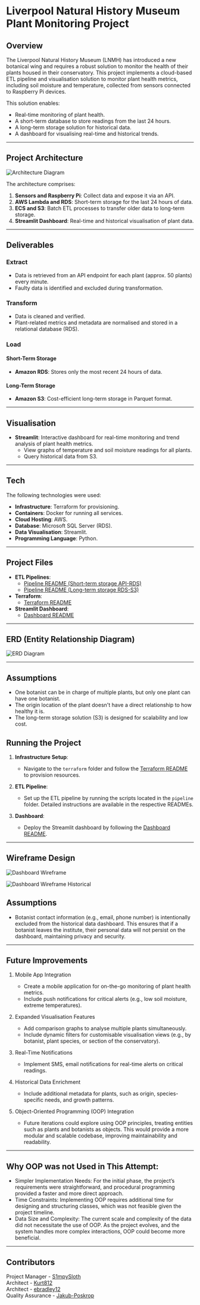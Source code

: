 # Liverpool Natural History Museum Plant Monitoring Project

## Overview
The Liverpool Natural History Museum (LNMH) has introduced a new botanical wing and requires a robust solution to monitor the health of their plants housed in their conservatory. This project implements a cloud-based ETL pipeline and visualisation solution to monitor plant health metrics, including soil moisture and temperature, collected from sensors connected to Raspberry Pi devices.

This solution enables:
- Real-time monitoring of plant health.
- A short-term database to store readings from the last 24 hours.
- A long-term storage solution for historical data.
- A dashboard for visualising real-time and historical trends.

---

## Project Architecture

![Architecture Diagram](images/architecture_diagram.png)

The architecture comprises:
1. **Sensors and Raspberry Pi**: Collect data and expose it via an API.
2. **AWS Lambda and RDS**: Short-term storage for the last 24 hours of data.
3. **ECS and S3**: Batch ETL processes to transfer older data to long-term storage.
4. **Streamlit Dashboard**: Real-time and historical visualisation of plant data.

---

## Deliverables

### Extract
- Data is retrieved from an API endpoint for each plant (approx. 50 plants) every minute.
- Faulty data is identified and excluded during transformation.

### Transform
- Data is cleaned and verified.
- Plant-related metrics and metadata are normalised and stored in a relational database (RDS).

### Load
#### Short-Term Storage
- **Amazon RDS**: Stores only the most recent 24 hours of data.

#### Long-Term Storage
- **Amazon S3**: Cost-efficient long-term storage in Parquet format.

---

## Visualisation
- **Streamlit**: Interactive dashboard for real-time monitoring and trend analysis of plant health metrics.
  - View graphs of temperature and soil moisture readings for all plants.
  - Query historical data from S3.

---

## Tech 
The following technologies were used:
- **Infrastructure**: Terraform for provisioning.
- **Containers**: Docker for running all services.
- **Cloud Hosting**: AWS.
- **Database**: Microsoft SQL Server (RDS).
- **Data Visualisation**: Streamlit.
- **Programming Language**: Python.

---

## Project Files

- **ETL Pipelines**:
  - [Pipeline README (Short-term storage API-RDS)](./pipeline/README.md)
  - [Pipeline README (Long-term storage RDS-S3)](./rds_to_s3_pipeline/README.md)
- **Terraform**:
  - [Terraform README](./terraform/README.md)
- **Streamlit Dashboard**:
  - [Dashboard README](./dashboard/README.md)

---

## ERD (Entity Relationship Diagram)

![ERD Diagram](images/ERD_diagram.png)

---

## Assumptions
- One botanist can be in charge of multiple plants, but only one plant can have one botanist.
- The origin location of the plant doesn't have a direct relationship to how healthy it is. 
- The long-term storage solution (S3) is designed for scalability and low cost.


## Running the Project

1. **Infrastructure Setup**:
   - Navigate to the `terraform` folder and follow the [Terraform README](./terraform/README.md) to provision resources.

2. **ETL Pipeline**:
   - Set up the ETL pipeline by running the scripts located in the `pipeline` folder. Detailed instructions are available in the respective READMEs.

3. **Dashboard**:
   - Deploy the Streamlit dashboard by following the [Dashboard README](./dashboard/README.md).

---

## Wireframe Design
![Dashboard Wireframe](images/dashboard_wireframe_realtime.png) 

![Dashboard Wireframe Historical](images/dashboard_wireframe_historical.png)

## Assumptions
- Botanist contact information (e.g., email, phone number) is intentionally excluded from the historical data dashboard. This ensures that if a botanist leaves the institute, their personal data will not persist on the dashboard, maintaining privacy and security.

---

## Future Improvements
1. Mobile App Integration
   - Create a mobile application for on-the-go monitoring of plant health metrics.
   - Include push notifications for critical alerts (e.g., low soil moisture, extreme temperatures).

2. Expanded Visualisation Features
   - Add comparison graphs to analyse multiple plants simultaneously.
   - Include dynamic filters for customisable visualisation views (e.g., by botanist, plant species, or section of the conservatory).

3. Real-Time Notifications
   - Implement SMS, email notifications for real-time alerts on critical readings.

4. Historical Data Enrichment
   - Include additional metadata for plants, such as origin, species-specific needs, and growth patterns.

5. Object-Oriented Programming (OOP) Integration
   - Future iterations could explore using OOP principles, treating entities such as plants and botanists as objects. This would provide a more modular and scalable codebase, improving maintainability and readability.
---
## Why OOP was not Used in This Attempt:

- Simpler Implementation Needs: For the initial phase, the project’s requirements were straightforward, and procedural programming provided a faster and more direct approach.
- Time Constraints: Implementing OOP requires additional time for designing and structuring classes, which was not feasible given the project timeline.
- Data Size and Complexity: The current scale and complexity of the data did not necessitate the use of OOP. As the project evolves, and the system handles more complex interactions, OOP could become more beneficial.
---
## Contributors

Project Manager - [S1mpySloth](https://github.com/S1mpySloth)  
Architect - [Kurt812](https://github.com/Kurt812)  
Architect - [ebradley12](https://github.com/ebradley12)  
Quality Assurance - [Jakub-Poskrop](https://github.com/Jakub-Poskrop)  

